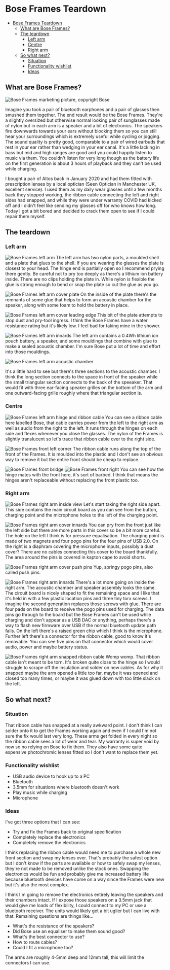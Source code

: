 # Bose Frames Teardown

- [Bose Frames Teardown](#bose-frames-teardown)
  - [What are Bose Frames?](#what-are-bose-frames)
  - [The teardown](#the-teardown)
    - [Left arm](#left-arm)
    - [Centre](#centre)
    - [Right arm](#right-arm)
  - [So what next?](#so-what-next)
    - [Situation](#situation)
    - [Functionality wishlist](#functionality-wishlist)
    - [Ideas](#ideas)

## What are Bose Frames?
![Bose Frames marketing picture, copyright Bose](images/marketing/bose-frames.png)

Imagine you took a pair of bluetooth earphones and a pair of glasses then smushed them together. The end result would be the Bose Frames. They're a slightly oversized but otherwise normal looking pair of sunglasses made of nylon but in each arm is a speaker and a bit of electronics. The speakers fire downwards towards your ears without blocking them so you can still hear your surroundings which is extremely useful while cycling or jogging. The sound quality is pretty good, comparable to a pair of wired earbuds that rest in your ear rather than wedging in your ear canal. It's a little lacking in bass but mid and high ranges are good and you could happily listen to music via them. You couldn't listen for very long though as the battery life on the first generation is about 3 hours of playback and they can't be used while charging. 

I bought a pair of Altos back in January 2020 and had them fitted with prescription lenses by a local optician (Seen Optician in Manchester UK, excellent service). I used them as my daily wear glasses until a few months back they stopped working, the ribbon cable connecting the left and right sides had snapped, and while they were under warranty COVID had kicked off and I didn't feel like sending my glasses off for who knows how long. Today I got a bit bored and decided to crack them open to see if I could repair them myself.

## The teardown

### Left arm
![Bose Frames left arm](images/teardown/left-arm.jpg)
The left arm has two nylon parts, a moulded shell and a plate that glues to the shell. If you are wearing the glasses the plate is closest to your head. The hinge end is partially open so I recommend prying there gently. Be careful not to pry too deeply as there's a lithium ion battery inside. There are no clips holding the plate in. While nylon is flexible the glue is strong enough to bend or snap the plate so cut the glue as you go.

![Bose Frames left arm cover plate](images/teardown/left-arm-cover.jpg)
On the inside of the plate there's the remnants of some glue that helps to form an acoustic chamber for the speaker, along with some foam to hold the battery in place.

![Bose Frames left arm cover leading edge](images/teardown/left-arm-cover-leading-edge.jpg)
This bit of the plate attempts to stop dust and pry-tool ingress. I think the Bose Frames have a water resistance rating but it's likely low. I feel bad for taking mine in the shower.

![Bose Frames left arm innards](images/teardown/left-arm-innards.jpg)
The left arm contains a 0.4Wh lithium ion pouch battery, a speaker, and some mouldings that combine with glue to make a sealed acoustic chamber. I'm sure Bose put a lot of time and effort into those mouldings.

![Bose Frames left arm acoustic chamber](images/teardown/left-arm-acoustic-chambers.jpg)

It's a little hard to see but there's three sections to the acoustic chamber. I think the long section connects to the space in front of the speaker while the small triangular section connects to the back of the speeaker. That would fit with three ear-facing speaker grilles on the bottom of the arm and one outward-facing grille roughly where that triangular section is.

### Centre
![Bose Frames left arm hinge and ribbon cable](images/teardown/left-arm-hinge-and-ribbon-cable.jpg)
You can see a ribbon cable here labelled Bose, that cable carries power from the left to the right arm as well as audio from the right to the left. It runs through the hinges on each side and flexes whenever you close the glasses. The nylon of the Frames is slightly translucent so let's trace that ribbon cable over to the right side.

![Bose Frames front left corner](images/teardown/front-left-ribbon-cable.jpg)
The ribbon cable runs along the top of the front of the Frames. It is moulded into the plastic and I don't see an obvious way to remove it but the entire front should be cheap to replace.

![Bose Frames front bridge](images/teardown/front-bridge-ribbon-cable.jpg)
![Bose Frames front right](images/teardown/front-right-ribbon-cable.jpg)
You can see how the hinge mates with the front here, it's sort of barbed. I think that means the hinges aren't replaceable without replacing the front plastic too.

### Right arm
![Bose Frames right arm inside view](images/teardown/right-arm-inside.jpg)
Let's start taking the right side apart. This side contains the main circuit board as you can see from the button, charging point and the microphone holes to the left of the charging point.

![Bose Frames right arm cover innards](images/teardown/right-arm-cover-innards.jpg)
You can pry from the front just like the left side but there are more parts in this cover so be a bit more careful. The hole on the left I think is for pressure equalisation. The charging point is made of two magnets and four pogo pins for the four pins of USB 2.0. On the right is a diaphram covering the microphone inputs, possibly a dust cover? There are no cables connecting this cover to the board thankfully. The area around the pins is covered in kapton cape to avoid shorts.

![Bose Frames right arm cover push pins](images/teardown/right-arm-cover-push-pins.jpg)
Yup, springy pogo pins, also called push pins.

![Bose Frames right arm innards](images/teardown/right-arm-innards.jpg)
There's a lot more going on inside the right arm. The acoustic chamber and speaker assembly looks the same. The circuit board is nicely shaped to fit the remaining space and I like that it's held in with a few plastic location pins and three tiny torx screws. I imagine the second generation replaces those screws with glue. There are four pads on the board to receive the pogo pins used for charging. The data pins go through to the board but the Bose Frames can't be used while charging and don't appear as a USB DAC or anything, perhaps there's a way to flash new firmware over USB if the normal bluetooth update path fails. On the left there's a raised green chip which I think is the microphone. Further left there's a connector for the ribbon cable, good to know it's removable. You can see five pins on that connector which would cover audio, power and maybe battery status. 

![Bose Frames right arm snapped ribbon cable](images/teardown/right-arm-snapped-ribbon-cable.jpg)
Womp womp. That ribbon cable isn't meant to be torn. It's broken quite close to the hinge so I would struggle to scrape off the insulation and solder on new cables. As for why it snapped maybe the arm opened a little too far, maybe it was opened and closed too many times, or maybe it was glued down with too little slack on the left. 

## So what next?
### Situation
That ribbon cable has snapped at a really awkward point. I don't think I can solder onto it to get the Frames working again and even if I could I'm not sure the fix would last very long. These arms get folded in every night so the ribbon cable sees a lot of wear and tear. My warranty is super void by now so no relying on Bose to fix them. They also have some quite expensive photochromic lenses fitted so I don't want to replace them yet. 

### Functionality wishlist
- USB audio device to hook up to a PC
- Bluetooth
- 3.5mm for situations where bluetooth doesn't work
- Play music while charging
- Microphone

### Ideas

I've got three options that I can see:
- Try and fix the Frames back to original specification
- Completely replace the electronics
- Completely remove the electronics

I think replacing the ribbon cable would need me to purchase a whole new front section and swap my lenses over. That's probably the safest option but I don't know if the parts are available or how to safely swap my lenses, they're not made to be removed unlike the stock ones. Swapping the electronics would be fun and probably give me increased battery life because bluetooth devices have come on a way since the Frames were new but it's also the most complex. 

I think I'm going to remove the electronics entirely leaving the speakers and their chambers intact. If I expose those speakers on a 3.5mm jack that would give me loads of flexibility, I could connect to my PC or use a bluetooth receiver. The units would likely get a bit uglier but I can live with that. Remaining questions are things like... 
- What's the resistance of the speakers?
- Did Bose use an equaliser to make them sound good?
- What's the best connector to use?
- How to route cables?
- Could I fit a microphone too?

The arms are roughly 4-5mm deep and 12mm tall, this will limit the connectors I can use.